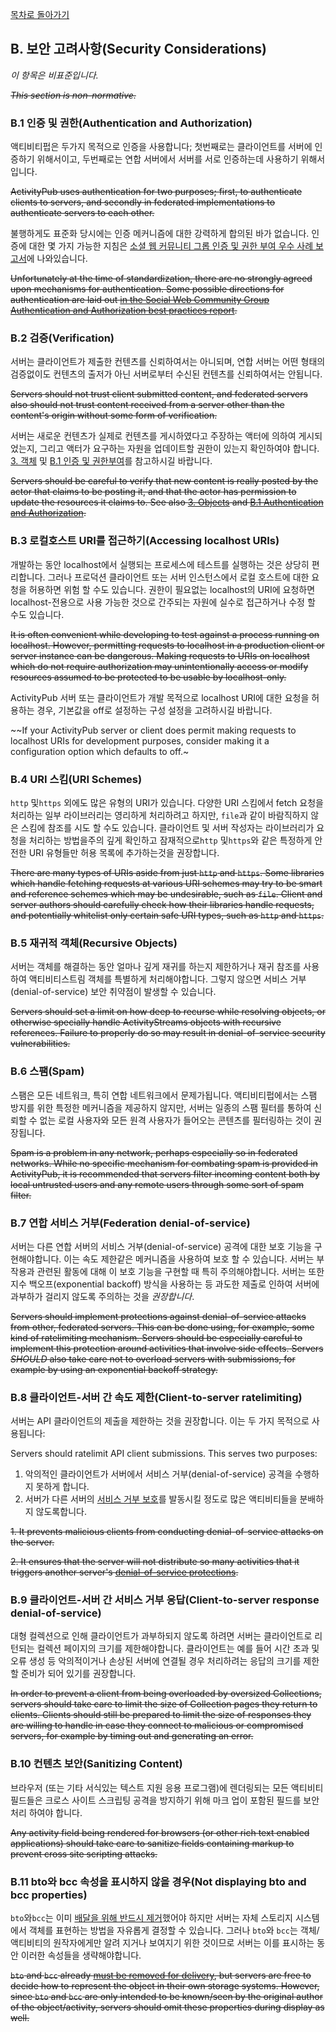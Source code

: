 [목차로 돌아가기](ActivityPubContents.md)

## B. 보안 고려사항(Security Considerations)

*이 항목은 비표준입니다.*

~~*This section is non-normative.*~~

### B.1 인증 및 권한(Authentication and Authorization)

액티비티펍은 두가지 목적으로 인증을 사용합니다; 첫번째로는 클라이언트를 서버에 인증하기 위해서이고, 두번째로는 연합 서버에서 서버를 서로 인증하는데 사용하기 위해서입니다.

~~ActivityPub uses authentication for two purposes; first, to authenticate clients to servers, and secondly in federated implementations to authenticate servers to each other.~~

불행하게도 표준화 당시에는 인증 메커니즘에 대한 강력하게 합의된 바가 없습니다. 인증에 대한 몇 가지 가능한 지침은 [소셜 웹 커뮤니티 그롭 인증 및 권한 부여 우수 사례 보고서](https://www.w3.org/wiki/SocialCG/ActivityPub/Authentication_Authorization)에 나와있습니다.

~~Unfortunately at the time of standardization, there are no strongly agreed upon mechanisms for authentication. Some possible directions for authentication are laid out [in the Social Web Community Group Authentication and Authorization best practices report](https://www.w3.org/wiki/SocialCG/ActivityPub/Authentication_Authorization).~~

### B.2 검증(Verification)

서버는 클라이언트가 제출한 컨텐츠를 신뢰하여서는 아니되며, 연합 서버는 어떤 형태의 검증없이도 컨텐츠의 출저가 아닌 서버로부터 수신된 컨텐츠를 신뢰하여서는 안됩니다.

~~Servers should not trust client submitted content, and federated servers also should not trust content received from a server other than the content's origin without some form of verification.~~

서버는 새로운 컨텐츠가 실제로 컨텐츠를 게시하였다고 주장하는 액터에 의하여 게시되었는지, 그리고 액터가 요구하는 자원을 업데이트할 권한이 있는지 확인하여야 합니다. [3. 객체](https://www.w3.org/TR/activitypub/#obj) 및 [B.1 인증 및 권한부여](https://www.w3.org/TR/activitypub/#authorization)를 참고하시길 바랍니다.

~~Servers should be careful to verify that new content is really posted by the actor that claims to be posting it, and that the actor has permission to update the resources it claims to. See also [3. Objects](https://www.w3.org/TR/activitypub/#obj) and [B.1 Authentication and Authorization](https://www.w3.org/TR/activitypub/#authorization).~~

### B.3 로컬호스트 URI를 접근하기(Accessing localhost URIs)

개발하는 동안 localhost에서 실행되는 프로세스에 테스트를 실행하는 것은 상당히 편리합니다. 그러나 프로덕션 클라이언트 또는 서버 인스턴스에서 로컬 호스트에 대한 요청을 허용하면 위험 할 수도 있습니다. 권한이 필요없는 localhost의 URI에 요청하면 localhost-전용으로 사용 가능한 것으로 간주되는 자원에 실수로 접근하거나 수정 할 수도 있습니다.

~~It is often convenient while developing to test against a process running on localhost. However, permitting requests to localhost in a production client or server instance can be dangerous. Making requests to URIs on localhost which do not require authorization may unintentionally access or modify resources assumed to be protected to be usable by localhost-only.~~

ActivityPub 서버 또는 클라이언트가 개발 목적으로 localhost URI에 대한 요청을 허용하는 경우, 기본값을 off로 설정하는 구성 설정을 고려하시길 바랍니다.

~~If your ActivityPub server or client does permit making requests to localhost URIs for development purposes, consider making it a configuration option which defaults to off.~

### B.4 URI 스킴(URI Schemes)

`http` 및`https` 외에도 많은 유형의 URI가 있습니다. 다양한 URI 스킴에서 fetch 요청을 처리하는 일부 라이브러리는 영리하게 처리하려고 하지만, `file`과 같이 바람직하지 않은 스킴에 참조를 시도 할 수도 있습니다. 클라이언트 및 서버 작성자는 라이브러리가 요청을 처리하는 방법을주의 깊게 확인하고 잠재적으로`http` 및`https`와 같은 특정하게 안전한 URI 유형들만 허용 목록에 추가하는것을 권장합니다.

~~There are many types of URIs aside from just `http` and `https`. Some libraries which handle fetching requests at various URI schemes may try to be smart and reference schemes which may be undesirable, such as `file`. Client and server authors should carefully check how their libraries handle requests, and potentially whitelist only certain safe URI types, such as `http` and `https`.~~

[//]: # "'Schemes'를 도식보다는 '스킴'으로 번역하는게 오역을 방지할 것 같아서 그렇게 번역하였습니다."

### B.5 재귀적 객체(Recursive Objects)

서버는 객체를 해결하는 동안 얼마나 깊게 재귀를 하는지 제한하거나 재귀 참조를 사용하여 액티비티스트림 객체를 특별하게 처리해야합니다. 그렇지 않으면 서비스 거부(denial-of-service) 보안 취약점이 발생할 수 있습니다.

~~Servers should set a limit on how deep to recurse while resolving objects, or otherwise specially handle ActivityStreams objects with recursive references. Failure to properly do so may result in denial-of-service security vulnerabilities.~~

### B.6 스팸(Spam)

스팸은 모든 네트워크, 특히 연합 네트워크에서 문제가됩니다. 액티비티펍에서는 스팸 방지를 위한 특정한 메커니즘을 제공하지 않지만, 서버는 일종의 스팸 필터를 통하여 신뢰할 수 없는 로컬 사용자와 모든 원격 사용자가 들어오는 콘텐츠를 필터링하는 것이 권장됩니다.

~~Spam is a problem in any network, perhaps especially so in federated networks. While no specific mechanism for combating spam is provided in ActivityPub, it is recommended that servers filter incoming content both by local untrusted users and any remote users through some sort of spam filter.~~

### B.7 연합 서비스 거부(Federation denial-of-service)

서버는 다른 연합 서버의 서비스 거부(denial-of-service) 공격에 대한 보호 기능을 구현해야합니다. 이는 속도 제한같은 메커니즘을 사용하여 보호 할 수 있습니다. 서버는 부작용과 관련된 활동에 대해 이 보호 기능을 구현할 때 특히 주의해야합니다. 서버는 또한 지수 백오프(exponential backoff) 방식을 사용하는 등 과도한 제출로 인하여 서버에 과부하가 걸리지 않도록 주의하는 것을 *권장합니다*.

~~Servers should implement protections against denial-of-service attacks from other, federated servers. This can be done using, for example, some kind of ratelimiting mechanism. Servers should be especially careful to implement this protection around activities that involve side effects. Servers *SHOULD* also take care not to overload servers with submissions, for example by using an exponential backoff strategy.~~

[//]: # "'exponential backoff'는 AWS 및 GCP에서도 '지수 백오프'라고 표기하였으므로 해당 번역으로 번역하였습니다."
[//]: # "출저: [AWS의 오류 재시도 횟수 및 지수 백오프](https://docs.aws.amazon.com/ko_kr/general/latest/gr/api-retries.html)"
[//]: # "출저: [잘린 지수 백오프](https://cloud.google.com/storage/docs/exponential-backoff?hl=ko)"

### B.8 클라이언트-서버 간 속도 제한(Client-to-server ratelimiting)

서버는 API 클라이언트의 제출을 제한하는 것을 권장합니다. 이는 두 가지 목적으로 사용됩니다:

Servers should ratelimit API client submissions. This serves two purposes:

1. 악의적인 클라이언트가 서버에서 서비스 거부(denial-of-service) 공격을 수행하지 못하게 합니다.
2. 서버가 다른 서버의 [서비스 거부 보호](https://www.w3.org/TR/activitypub/#security-federation-dos)를 발동시킬 정도로 많은 액티비티들을 분배하지 않도록합니다.

~~1. It prevents malicious clients from conducting denial-of-service attacks on the server.~~

~~2. It ensures that the server will not distribute so many activities that it triggers another server's [denial-of-service protections](https://www.w3.org/TR/activitypub/#security-federation-dos).~~

### B.9 클라이언트-서버 간 서비스 거부 응답(Client-to-server response denial-of-service)

대형 컬렉션으로 인해 클라이언트가 과부하되지 않도록 하려면 서버는 클라이언트로 리턴되는 컬렉션 페이지의 크기를 제한해야합니다. 클라이언트는 예를 들어 시간 초과 및 오류 생성 등 악의적이거나 손상된 서버에 연결될 경우 처리하려는 응답의 크기를 제한할 준비가 되어 있기를 권장합니다.

~~In order to prevent a client from being overloaded by oversized Collections, servers should take care to limit the size of Collection pages they return to clients. Clients should still be prepared to limit the size of responses they are willing to handle in case they connect to malicious or compromised servers, for example by timing out and generating an error.~~

### B.10 컨텐츠 보안(Sanitizing Content)

브라우저 (또는 기타 서식있는 텍스트 지원 응용 프로그램)에 렌더링되는 모든 액티비티 필드들은 크로스 사이트 스크립팅 공격을 방지하기 위해 마크 업이 포함된 필드를 보안처리 하여야 합니다.

~~Any activity field being rendered for browsers (or other rich text enabled applications) should take care to sanitize fields containing markup to prevent cross site scripting attacks.~~

[//]: # "'Sanitizing'은 본래 '소독' 또는 '정리'를 의미하지만 이 경우에는 '보안'이 알맞는 것 같아 해당 번역으로 번역하였습니다. 이는 공식 번역은 존재하지 않는 것으로 판단되나, npm에 있는 sanitize-html를 '입출력보안'이라 해석하는 다수의 문서에서 착안하였습니다."

### B.11 bto와 bcc 속성을 표시하지 않을 경우(Not displaying bto and bcc properties)

`bto`와`bcc`는 이미 [배달을 위해 반드시 제거](https://www.w3.org/TR/activitypub/#remove-bto-bcc-before-delivery)했어야 하지만 서버는 자체 스토리지 시스템에서 객체를 표현하는 방법을 자유롭게 결정할 수 있습니다. 그러나 `bto`와 `bcc`는 객체/액티비티의 원작자에게만 알려 지거나 보여지기 위한 것이므로 서버는 이를 표시하는 동안 이러한 속성들을 생략해야합니다.

~~`bto` and `bcc` already [must be removed for delivery](https://www.w3.org/TR/activitypub/#remove-bto-bcc-before-delivery), but servers are free to decide how to represent the object in their own storage systems. However, since `bto` and `bcc` are only intended to be known/seen by the original author of the object/activity, servers should omit these properties during display as well.~~
